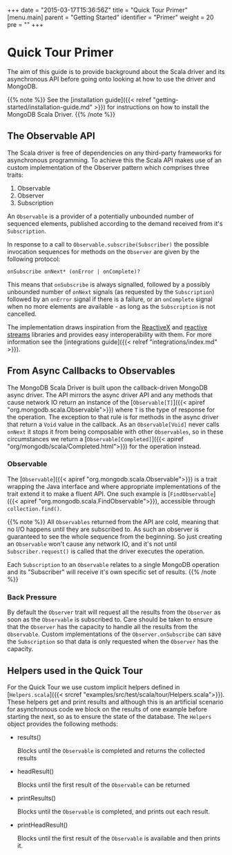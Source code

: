 +++
date = "2015-03-17T15:36:56Z"
title = "Quick Tour Primer"
[menu.main]
  parent = "Getting Started"
  identifier = "Primer"
  weight = 20
  pre = "<i class='fa'></i>"
+++

# Quick Tour Primer

The aim of this guide is to provide background about the Scala driver and its asynchronous API before going onto 
looking at how to use the driver and MongoDB.

{{% note %}}
See the [installation guide]({{< relref "getting-started/installation-guide.md" >}})
for instructions on how to install the MongoDB Scala Driver.
{{% /note %}}

## The Observable API

The Scala driver is free of dependencies on any third-party frameworks for asynchronous programming. To achieve this the Scala API makes 
use of an custom implementation of the Observer pattern which comprises three traits:

1. Observable
2. Observer
3. Subscription 

An `Observable` is a provider of a potentially unbounded number of sequenced elements, published according to the demand received from it's 
`Subscription`.

In response to a call to `Observable.subscribe(Subscriber)` the possible invocation sequences for methods on the `Observer` are given by 
the following protocol:

```
onSubscribe onNext* (onError | onComplete)?
```

This means that `onSubscribe` is always signalled, followed by a possibly unbounded number of `onNext` signals (as requested by the 
`Subscription`) followed by an `onError` signal if there is a failure, or an `onComplete` signal when no more elements are available - 
as long as the `Subscription` is not cancelled.

The implementation draws inspiration from the [ReactiveX](http://reactivex.io/) and [reactive streams](http://www.reactive-streams.org) 
libraries and provides easy interoperability with them.  For more information see the 
[integrations guide]({{< relref "integrations/index.md" >}}).


## From Async Callbacks to Observables

The MongoDB Scala Driver is built upon the callback-driven MongoDB async driver. The API mirrors the 
async driver API and any methods that cause network IO return an instance of the 
[`Observable[T]`]({{< apiref "org.mongodb.scala.Observable">}}) where `T` is the type of response for the operation. The 
exception to that rule is for methods in the async driver that return a `Void` value in the callback. 
As an `Observable[Void]` never calls `onNext` it stops it from being composable with other `Observables`, so  in these 
circumstances we return a [`Observable[Completed]`]({{< apiref "org/mongodb/scala/Completed.html">}}) for the operation instead.

### Observable

The [`Observable`]({{< apiref "org.mongodb.scala.Observable">}}) is a trait wrapping the Java interface and where appropriate 
implementations of the trait extend it to make a fluent API. One such example is 
[`FindObservable`]({{< apiref "org.mongodb.scala.FindObservable">}}), accessible through `collection.find()`.

{{% note %}}
All `Observables` returned from the API are cold, meaning that no I/O happens until they are subscribed to. As such an observer is
 guaranteed to see the whole sequence from the beginning. So just creating an `Observable` won't cause any network IO, and it's not until 
`Subscriber.request()` is called that the driver executes the operation.  

Each `Subscription` to an `Observable` relates to a single MongoDB operation and its "Subscriber" will receive it's own specific set of 
results. 
{{% /note %}}

### Back Pressure

By default the `Observer` trait will request all the results from the `Observer` as soon as the `Observable` is subscribed to. Care should 
be taken to ensure that the `Observer` has the capacity to handle all the results from the `Observable`. Custom implementations of the 
`Observer.onSubscribe` can save the `Subscription` so that data is only requested when the `Observer` has the capacity.

## Helpers used in the Quick Tour

For the Quick Tour we use custom implicit helpers defined in [`Helpers.scala`]({{< srcref "examples/src/test/scala/tour/Helpers.scala">}}). 
These helpers get and print results and although this is an artificial scenario for asynchronous code we block on  the results of one 
example before starting the next, so as to ensure the state of the database. The `Helpers` object
provides the following methods:

*   results()

    Blocks until the `Observable` is completed and returns the collected results

*   headResult()

    Blocks until the first result of the `Observable` can be returned

*   printResults()
  
    Blocks until the `Observable` is completed, and prints out each result.
   
*   printHeadResult()

    Blocks until the first result of the `Observable` is available and then prints it.
